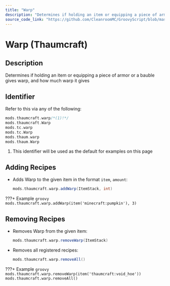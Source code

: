 ```yaml
---
title: "Warp"
description: "Determines if holding an item or equipping a piece of armor or a bauble gives warp, and how much warp it gives"
source_code_link: "https://github.com/CleanroomMC/GroovyScript/blob/master/src/main/java/com/cleanroommc/groovyscript/compat/mods/thaumcraft/warp/Warp.java"
---
```


# Warp (Thaumcraft)

## Description

Determines if holding an item or equipping a piece of armor or a bauble gives warp, and how much warp it gives

## Identifier

Refer to this via any of the following:

```groovy hl_lines="1"
mods.thaumcraft.warp/*(1)!*/
mods.thaumcraft.Warp
mods.tc.warp
mods.tc.Warp
mods.thaum.warp
mods.thaum.Warp
```

1. This identifier will be used as the default for examples on this page

## Adding Recipes

- Adds Warp to the given item in the format `item`, `amount`:

    ```groovy
    mods.thaumcraft.warp.addWarp(ItemStack, int)
    ```

???+ Example
    ```groovy
    mods.thaumcraft.warp.addWarp(item('minecraft:pumpkin'), 3)
    ```

## Removing Recipes

- Removes Warp from the given item:

    ```groovy
    mods.thaumcraft.warp.removeWarp(ItemStack)
    ```

- Removes all registered recipes:

    ```groovy
    mods.thaumcraft.warp.removeAll()
    ```

???+ Example
    ```groovy
    mods.thaumcraft.warp.removeWarp(item('thaumcraft:void_hoe'))
    mods.thaumcraft.warp.removeAll()
    ```
